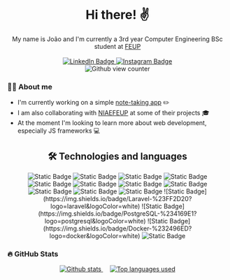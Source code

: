 <div id=header align=center>
  <h1>Hi there! ✌</h1>
  My name is João and I'm currently a 3rd year Computer Engineering BSc student at <a href="https://sigarra.up.pt/feup/pt/web_page.inicial">FEUP</a><br><br>
  <div id=social>
    <a href="https://www.linkedin.com/in/joao-ribeiro-compsci/">
      <img src="https://img.shields.io/badge/LinkedIn-151BBF?logo=linkedin&logoColor=white&style=for-the-badge" alt="LinkedIn Badge">
    </a>
    <a href="https://www.instagram.com/abarba.doribeiro/">
      <img src="https://img.shields.io/badge/Instagram-780E80?logo=Instagram&logoColor=white&style=for-the-badge" alt="Instagram Badge">
    </a>
  </div>
  <img src="https://komarev.com/ghpvc/?username=jacribeiro&style=flat-square&color=blue" alt="Github view counter"/>
</div>

### 🙋‍♂️ About me
- I'm currently working on a simple [note-taking app](https://github.com/jacribeiro/NotesApp) ✏️
- I am also collaborating with [NIAEFEUP](https://ni.fe.up.pt/) at some of their projects 🎓
- At the moment I'm looking to learn more about web development, especially JS frameworks 💻

<div align="center"><h2>🛠️ Technologies and languages</h1></div>
<div align="center">
  <img alt="Static Badge" src="https://img.shields.io/badge/C-%23A8B9CC?logo=c&logoColor=white">
  <img alt="Static Badge" src="https://img.shields.io/badge/C%2B%2B-%2300599C?logo=cplusplus&logoColor=white">
  <img alt="Static Badge" src="https://img.shields.io/badge/Java-%23ED8B00?logoColor=white">
  <img alt="Static Badge" src="https://img.shields.io/badge/JavaScript-%23F7DF1E?logo=javascript&logoColor=black">
  <img alt="Static Badge" src="https://img.shields.io/badge/Python-%233776AB?logo=python&logoColor=white">
  <img alt="Static Badge" src="https://img.shields.io/badge/HTML-%23E34F26?logo=html5&logoColor=white">
  <img alt="Static Badge" src="https://img.shields.io/badge/CSS-%231572B6?logo=css3&logoColor=white">
  <img alt="Static Badge" src="https://img.shields.io/badge/php-%23777BB4?logo=php&logoColor=white">
  <img alt="Static Badge" src="https://img.shields.io/badge/Markdown-%23000000?logo=markdown&logoColor=white">
  <img alt="Static Badge" src="https://img.shields.io/badge/Dart-%230175C2?logo=dart&logoColor=white">
  <img alt="Static Badge" src="https://img.shields.io/badge/Flutter-%2302569B?logo=flutter&logoColor=white">
  ![Static Badge](https://img.shields.io/badge/Laravel-%23FF2D20?logo=laravel&logoColor=white)
  ![Static Badge](https://img.shields.io/badge/PostgreSQL-%234169E1?logo=postgresql&logoColor=white)
  ![Static Badge](https://img.shields.io/badge/Docker-%232496ED?logo=docker&logoColor=white)
  <img alt="Static Badge" src="https://img.shields.io/badge/Figma-%23F24E1E?logo=figma&logoColor=white">  
</div>


### 🔥 GitHub Stats
<div id=stats align=center >
  <a href="https://github.com/anuraghazra/github-readme-stats">
    <img src="https://github-readme-stats.vercel.app/api?username=jacribeiro&theme=codeSTACKr&show_icons=true" alt="Github stats">
  </a>&nbsp; &nbsp;
  <a href="https://github.com/anuraghazra/github-readme-stats">
    <img src="https://github-readme-stats.vercel.app/api/top-langs/?username=jacribeiro&layout=compact&theme=codeSTACKr&hide=jupyter%20notebook,cmake" alt="Top languages used">
  </a>
</div>
